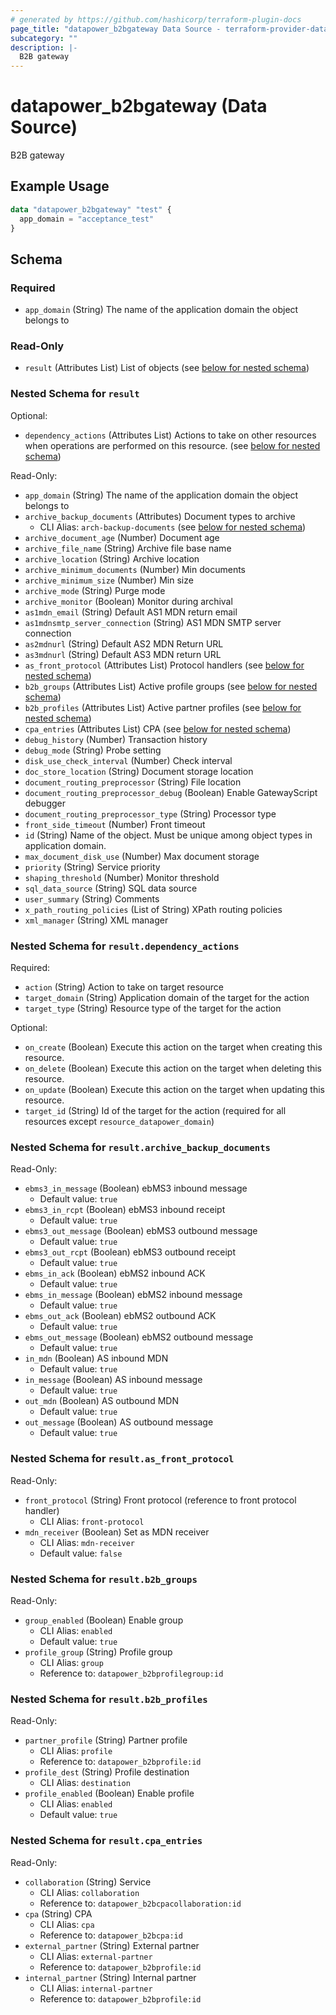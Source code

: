 ```yaml
---
# generated by https://github.com/hashicorp/terraform-plugin-docs
page_title: "datapower_b2bgateway Data Source - terraform-provider-datapower"
subcategory: ""
description: |-
  B2B gateway
---
```


# datapower_b2bgateway (Data Source)

B2B gateway

## Example Usage

```terraform
data "datapower_b2bgateway" "test" {
  app_domain = "acceptance_test"
}
```

<!-- schema generated by tfplugindocs -->
## Schema

### Required

- `app_domain` (String) The name of the application domain the object belongs to

### Read-Only

- `result` (Attributes List) List of objects (see [below for nested schema](#nestedatt--result))

<a id="nestedatt--result"></a>
### Nested Schema for `result`

Optional:

- `dependency_actions` (Attributes List) Actions to take on other resources when operations are performed on this resource. (see [below for nested schema](#nestedatt--result--dependency_actions))

Read-Only:

- `app_domain` (String) The name of the application domain the object belongs to
- `archive_backup_documents` (Attributes) Document types to archive
  - CLI Alias: `arch-backup-documents` (see [below for nested schema](#nestedatt--result--archive_backup_documents))
- `archive_document_age` (Number) Document age
- `archive_file_name` (String) Archive file base name
- `archive_location` (String) Archive location
- `archive_minimum_documents` (Number) Min documents
- `archive_minimum_size` (Number) Min size
- `archive_mode` (String) Purge mode
- `archive_monitor` (Boolean) Monitor during archival
- `as1mdn_email` (String) Default AS1 MDN return email
- `as1mdnsmtp_server_connection` (String) AS1 MDN SMTP server connection
- `as2mdnurl` (String) Default AS2 MDN Return URL
- `as3mdnurl` (String) Default AS3 MDN return URL
- `as_front_protocol` (Attributes List) Protocol handlers (see [below for nested schema](#nestedatt--result--as_front_protocol))
- `b2b_groups` (Attributes List) Active profile groups (see [below for nested schema](#nestedatt--result--b2b_groups))
- `b2b_profiles` (Attributes List) Active partner profiles (see [below for nested schema](#nestedatt--result--b2b_profiles))
- `cpa_entries` (Attributes List) CPA (see [below for nested schema](#nestedatt--result--cpa_entries))
- `debug_history` (Number) Transaction history
- `debug_mode` (String) Probe setting
- `disk_use_check_interval` (Number) Check interval
- `doc_store_location` (String) Document storage location
- `document_routing_preprocessor` (String) File location
- `document_routing_preprocessor_debug` (Boolean) Enable GatewayScript debugger
- `document_routing_preprocessor_type` (String) Processor type
- `front_side_timeout` (Number) Front timeout
- `id` (String) Name of the object. Must be unique among object types in application domain.
- `max_document_disk_use` (Number) Max document storage
- `priority` (String) Service priority
- `shaping_threshold` (Number) Monitor threshold
- `sql_data_source` (String) SQL data source
- `user_summary` (String) Comments
- `x_path_routing_policies` (List of String) XPath routing policies
- `xml_manager` (String) XML manager

<a id="nestedatt--result--dependency_actions"></a>
### Nested Schema for `result.dependency_actions`

Required:

- `action` (String) Action to take on target resource
- `target_domain` (String) Application domain of the target for the action
- `target_type` (String) Resource type of the target for the action

Optional:

- `on_create` (Boolean) Execute this action on the target when creating this resource.
- `on_delete` (Boolean) Execute this action on the target when deleting this resource.
- `on_update` (Boolean) Execute this action on the target when updating this resource.
- `target_id` (String) Id of the target for the action (required for all resources except `resource_datapower_domain`)


<a id="nestedatt--result--archive_backup_documents"></a>
### Nested Schema for `result.archive_backup_documents`

Read-Only:

- `ebms3_in_message` (Boolean) ebMS3 inbound message
  - Default value: `true`
- `ebms3_in_rcpt` (Boolean) ebMS3 inbound receipt
  - Default value: `true`
- `ebms3_out_message` (Boolean) ebMS3 outbound message
  - Default value: `true`
- `ebms3_out_rcpt` (Boolean) ebMS3 outbound receipt
  - Default value: `true`
- `ebms_in_ack` (Boolean) ebMS2 inbound ACK
  - Default value: `true`
- `ebms_in_message` (Boolean) ebMS2 inbound message
  - Default value: `true`
- `ebms_out_ack` (Boolean) ebMS2 outbound ACK
  - Default value: `true`
- `ebms_out_message` (Boolean) ebMS2 outbound message
  - Default value: `true`
- `in_mdn` (Boolean) AS inbound MDN
  - Default value: `true`
- `in_message` (Boolean) AS inbound message
  - Default value: `true`
- `out_mdn` (Boolean) AS outbound MDN
  - Default value: `true`
- `out_message` (Boolean) AS outbound message
  - Default value: `true`


<a id="nestedatt--result--as_front_protocol"></a>
### Nested Schema for `result.as_front_protocol`

Read-Only:

- `front_protocol` (String) Front protocol (reference to front protocol handler)
  - CLI Alias: `front-protocol`
- `mdn_receiver` (Boolean) Set as MDN receiver
  - CLI Alias: `mdn-receiver`
  - Default value: `false`


<a id="nestedatt--result--b2b_groups"></a>
### Nested Schema for `result.b2b_groups`

Read-Only:

- `group_enabled` (Boolean) Enable group
  - CLI Alias: `enabled`
  - Default value: `true`
- `profile_group` (String) Profile group
  - CLI Alias: `group`
  - Reference to: `datapower_b2bprofilegroup:id`


<a id="nestedatt--result--b2b_profiles"></a>
### Nested Schema for `result.b2b_profiles`

Read-Only:

- `partner_profile` (String) Partner profile
  - CLI Alias: `profile`
  - Reference to: `datapower_b2bprofile:id`
- `profile_dest` (String) Profile destination
  - CLI Alias: `destination`
- `profile_enabled` (Boolean) Enable profile
  - CLI Alias: `enabled`
  - Default value: `true`


<a id="nestedatt--result--cpa_entries"></a>
### Nested Schema for `result.cpa_entries`

Read-Only:

- `collaboration` (String) Service
  - CLI Alias: `collaboration`
  - Reference to: `datapower_b2bcpacollaboration:id`
- `cpa` (String) CPA
  - CLI Alias: `cpa`
  - Reference to: `datapower_b2bcpa:id`
- `external_partner` (String) External partner
  - CLI Alias: `external-partner`
  - Reference to: `datapower_b2bprofile:id`
- `internal_partner` (String) Internal partner
  - CLI Alias: `internal-partner`
  - Reference to: `datapower_b2bprofile:id`
